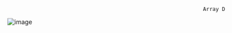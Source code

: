                                                                   Array D
                                                                  
  ![image](https://github.com/shardapatil/ASP.Net_Examples/assets/53011896/2d8be035-dff3-4b66-8f32-7ba222535adf)
